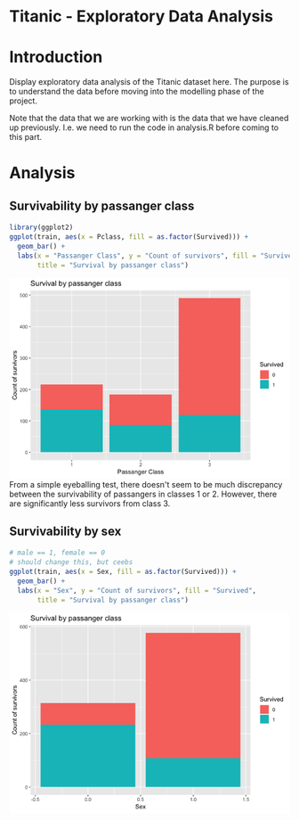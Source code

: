 Titanic - Exploratory Data Analysis
================

Introduction
============

Display exploratory data analysis of the Titanic dataset here. The purpose is to understand the data before moving into the modelling phase of the project.

Note that the data that we are working with is the data that we have cleaned up previously. I.e. we need to run the code in analysis.R before coming to this part.

Analysis
========

Survivability by passanger class
--------------------------------

``` r
library(ggplot2)
ggplot(train, aes(x = Pclass, fill = as.factor(Survived))) +
  geom_bar() +
  labs(x = "Passanger Class", y = "Count of survivors", fill = "Survived",
       title = "Survival by passanger class")
```

![](titanic-eda_files/figure-markdown_github/plot-pclass-survival-1.png) From a simple eyeballing test, there doesn't seem to be much discrepancy between the survivability of passangers in classes 1 or 2. However, there are significantly less survivors from class 3.

Survivability by sex
--------------------

``` r
# male == 1, female == 0
# should change this, but ceebs
ggplot(train, aes(x = Sex, fill = as.factor(Survived))) +
  geom_bar() +
  labs(x = "Sex", y = "Count of survivors", fill = "Survived",
       title = "Survival by passanger class")
```

![](titanic-eda_files/figure-markdown_github/unnamed-chunk-1-1.png)
